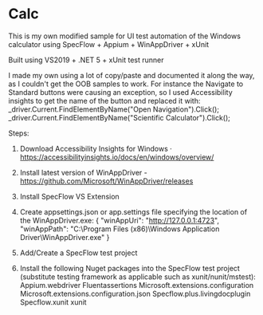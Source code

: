 # Calc
This is my own modified sample for UI test automation of the Windows calculator using SpecFlow + Appium + WinAppDriver + xUnit

Built using VS2019 + .NET 5 + xUnit test runner

I made my own using a lot of copy/paste and documented it along the way, as I couldn't get the OOB samples to work.
For instance the Navigate to Standard buttons were causing an exception, so I used Accessibility insights to get the name of the button and replaced it with:
  _driver.Current.FindElementByName("Open Navigation").Click();
  _driver.Current.FindElementByName("Scientific Calculator").Click();

Steps:
1. Download Accessibility Insights for Windows · https://accessibilityinsights.io/docs/en/windows/overview/

2. Install latest version of WinAppDriver - https://github.com/Microsoft/WinAppDriver/releases

3. Install SpecFlow VS Extension

4. Create appsettings.json or app.settings file specifying the location of the WinAppDriver.exe:
	{
	  "winAppUri": "http://127.0.0.1:4723",
	  "winAppPath": "C:\\Program Files (x86)\\Windows Application Driver\\WinAppDriver.exe"
	}
	
5. Add/Create a SpecFlow test project

6. Install the following Nuget packages into the SpecFlow test project (substitute testing framework as applicable such as xunit/nunit/mstest):
	Appium.webdriver
	Fluentassertions
	Microsoft.extensions.configuration
	Microsoft.extensions.configuration.json
	Specflow.plus.livingdocplugin
	Specflow.xunit
	xunit
